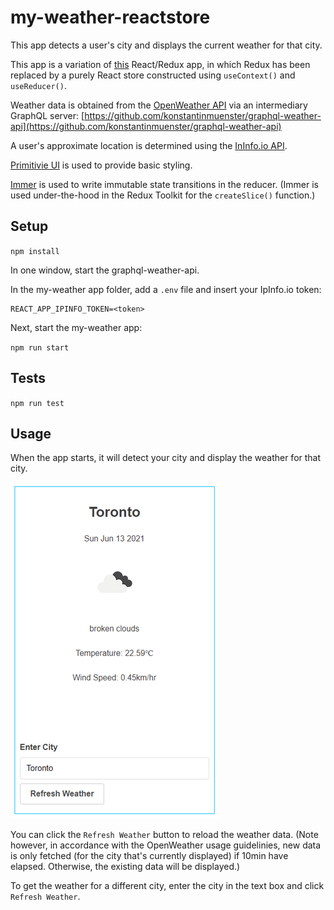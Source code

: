 # my-weather-reactstore
This app detects a user's city and displays the current weather for that city. 

This app is a variation of [this](https://github.com/cek333/my-weather) React/Redux app, in which Redux has been replaced by a purely React store constructed using `useContext()` and `useReducer()`.

Weather data is obtained from the [OpenWeather API](https://openweathermap.org/api) via an intermediary GraphQL server: [https://github.com/konstantinmuenster/graphql-weather-api](https://github.com/konstantinmuenster/graphql-weather-api)

A user's approximate location is determined using the [InInfo.io API](https://ipinfo.io).

[Primitivie UI](https://taniarascia.github.io/primitive/) is used to provide basic styling.

[Immer](https://immerjs.github.io/immer/) is used to write immutable state transitions in the reducer. (Immer is used under-the-hood in the Redux Toolkit for the `createSlice()` function.)

## Setup
`npm install`

In one window, start the graphql-weather-api.

In the my-weather app folder, add a `.env` file and insert your IpInfo.io token:
```
REACT_APP_IPINFO_TOKEN=<token>
```

Next, start the my-weather app: 

`npm run start`

## Tests
`npm run test`

## Usage
When the app starts, it will detect your city and display the weather for that city.

![Screenshot of App](readme/my-weather-screenshot.png)

You can click the `Refresh Weather` button to reload the weather data. (Note however, in accordance with the OpenWeather usage guidelinies, new data is only fetched (for the city that's currently displayed) if 10min have elapsed. Otherwise, the existing data will be displayed.)

To get the weather for a different city, enter the city in the text box and click `Refresh Weather`.

